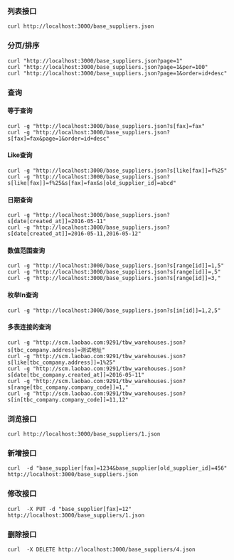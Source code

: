 ### 列表接口

	curl http://localhost:3000/base_suppliers.json


### 分页/排序

	curl "http://localhost:3000/base_suppliers.json?page=1"
	curl "http://localhost:3000/base_suppliers.json?page=1&per=100"
	curl "http://localhost:3000/base_suppliers.json?page=1&order=id+desc"

### 查询
#### 等于查询

	curl -g "http://localhost:3000/base_suppliers.json?s[fax]=fax"
	curl -g "http://localhost:3000/base_suppliers.json?s[fax]=fax&page=1&order=id+desc"

#### Like查询
	curl -g "http://localhost:3000/base_suppliers.json?s[like[fax]]=f%25"
	curl -g "http://localhost:3000/base_suppliers.json?s[like[fax]]=f%25&s[fax]=fax&s[old_supplier_id]=abcd"


#### 日期查询
	curl -g "http://localhost:3000/base_suppliers.json?s[date[created_at]]=2016-05-11"
	curl -g "http://localhost:3000/base_suppliers.json?s[date[created_at]]=2016-05-11,2016-05-12"

#### 数值范围查询
	curl -g "http://localhost:3000/base_suppliers.json?s[range[id]]=1,5"
	curl -g "http://localhost:3000/base_suppliers.json?s[range[id]]=,5"
	curl -g "http://localhost:3000/base_suppliers.json?s[range[id]]=3,"

#### 枚举In查询
	curl -g "http://localhost:3000/base_suppliers.json?s[in[id]]=1,2,5"

#### 多表连接的查询
	curl -g "http://scm.laobao.com:9291/tbw_warehouses.json?s[tbc_company.address]=测试地址"
	curl -g "http://scm.laobao.com:9291/tbw_warehouses.json?s[like[tbc_company.address]]=1%25"
	curl -g "http://scm.laobao.com:9291/tbw_warehouses.json?s[date[tbc_company.created_at]]=2016-05-11"
	curl -g "http://scm.laobao.com:9291/tbw_warehouses.json?s[range[tbc_company.company_code]]=1,"
	curl -g "http://scm.laobao.com:9291/tbw_warehouses.json?s[in[tbc_company.company_code]]=11,12"


### 浏览接口

	curl http://localhost:3000/base_suppliers/1.json

### 新增接口

	curl  -d "base_supplier[fax]=1234&base_supplier[old_supplier_id]=456" http://localhost:3000/base_suppliers.json

### 修改接口

	curl  -X PUT -d "base_supplier[fax]=12" http://localhost:3000/base_suppliers/1.json


### 删除接口

	curl  -X DELETE http://localhost:3000/base_suppliers/4.json
